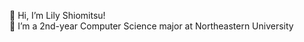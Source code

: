 👋 Hi, I’m Lily Shiomitsu!\
🌱 I’m a 2nd-year Computer Science major at Northeastern University

<!---
lilyshiomitsu/lilyshiomitsu is a ✨ special ✨ repository because its `README.md` (this file) appears on your GitHub profile.
You can click the Preview link to take a look at your changes.
--->
